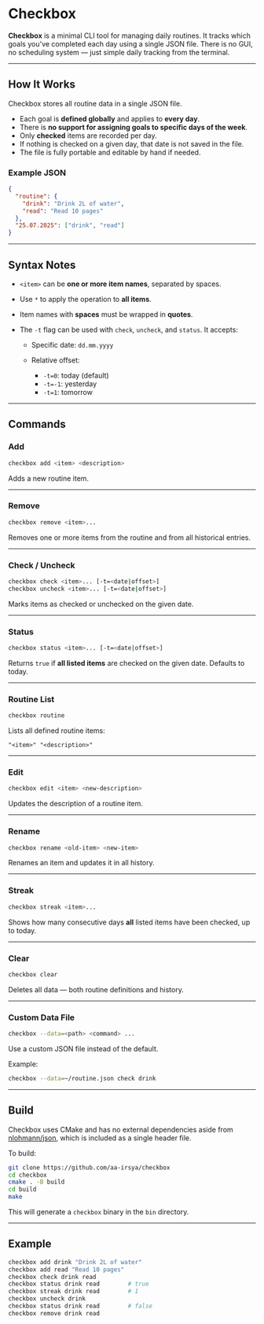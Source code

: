 # Checkbox

**Checkbox** is a minimal CLI tool for managing daily routines. It tracks which goals you've completed each day using a single JSON file. There is no GUI, no scheduling system — just simple daily tracking from the terminal.

---

## How It Works

Checkbox stores all routine data in a single JSON file.

* Each goal is **defined globally** and applies to **every day**.
* There is **no support for assigning goals to specific days of the week**.
* Only **checked** items are recorded per day.
* If nothing is checked on a given day, that date is not saved in the file.
* The file is fully portable and editable by hand if needed.

### Example JSON

```json
{
  "routine": {
    "drink": "Drink 2L of water",
    "read": "Read 10 pages"
  },
  "25.07.2025": ["drink", "read"]
}
```

---

## Syntax Notes

* `<item>` can be **one or more item names**, separated by spaces.
* Use `*` to apply the operation to **all items**.
* Item names with **spaces** must be wrapped in **quotes**.
* The `-t` flag can be used with `check`, `uncheck`, and `status`. It accepts:

  * Specific date: `dd.mm.yyyy`
  * Relative offset:

    * `-t=0`: today (default)
    * `-t=-1`: yesterday
    * `-t=1`: tomorrow

---

## Commands

### Add

```bash
checkbox add <item> <description>
```

Adds a new routine item.

---

### Remove

```bash
checkbox remove <item>...
```

Removes one or more items from the routine and from all historical entries.

---

### Check / Uncheck

```bash
checkbox check <item>... [-t=<date|offset>]
checkbox uncheck <item>... [-t=<date|offset>]
```

Marks items as checked or unchecked on the given date.

---

### Status

```bash
checkbox status <item>... [-t=<date|offset>]
```

Returns `true` if **all listed items** are checked on the given date. Defaults to today.

---

### Routine List

```bash
checkbox routine
```

Lists all defined routine items:

```
"<item>" "<description>"
```

---

### Edit

```bash
checkbox edit <item> <new-description>
```

Updates the description of a routine item.

---

### Rename

```bash
checkbox rename <old-item> <new-item>
```

Renames an item and updates it in all history.

---

### Streak

```bash
checkbox streak <item>...
```

Shows how many consecutive days **all** listed items have been checked, up to today.

---

### Clear

```bash
checkbox clear
```

Deletes all data — both routine definitions and history.

---

### Custom Data File

```bash
checkbox --data=<path> <command> ...
```

Use a custom JSON file instead of the default.

Example:

```bash
checkbox --data=~/routine.json check drink
```

---

## Build

Checkbox uses CMake and has no external dependencies aside from [nlohmann/json](https://github.com/nlohmann/json), which is included as a single header file.

To build:

```bash
git clone https://github.com/aa-irsya/checkbox
cd checkbox
cmake . -B build
cd build
make
```

This will generate a `checkbox` binary in the `bin` directory.

---

## Example

```bash
checkbox add drink "Drink 2L of water"
checkbox add read "Read 10 pages"
checkbox check drink read
checkbox status drink read        # true
checkbox streak drink read        # 1
checkbox uncheck drink
checkbox status drink read        # false
checkbox remove drink read
```
